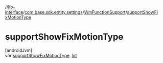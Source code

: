 //[lib-interface](../../../index.md)/[com.base.sdk.entity.settings](../index.md)/[WmFunctionSupport](index.md)/[supportShowFixMotionType](support-show-fix-motion-type.md)

# supportShowFixMotionType

[androidJvm]\
var [supportShowFixMotionType](support-show-fix-motion-type.md): [Int](https://kotlinlang.org/api/latest/jvm/stdlib/kotlin/-int/index.html)
